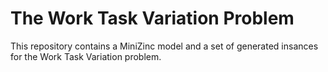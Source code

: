 # The Work Task Variation Problem

This repository contains a MiniZinc model and a set of generated
insances for the Work Task Variation problem.